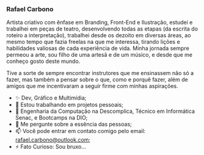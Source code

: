 ### Rafael Carbono

Artista criativo com ênfase em Branding, Front-End e Ilustração, estudei e trabalhei em peças de teatro, desenvolvendo todas as etapas (da escrita do roteiro a interpretação), trabalhei desde os dezoito em diversas áreas, ao mesmo tempo que fazia freelas na que me interessa, tirando lições e habilidades valiosas de cada experiência de vida. Minha jornada sempre permeou a arte, sou filho de uma artesã e de um músico, e desde que me conheço gosto deste mundo.

Tive a sorte de sempre encontrar instrutores que me ensinassem não só a fazer, mas também a pensar sobre o que, como e porquê fazer, além de amigos que me incentivaram a seguir firme com minhas aspirações.

- ✨ Dev, Gráfico e Multimídia;
- 🔭 Estou trabalhando em projetos pessoais;
- 🌱 Engenharia da Computação na Descomplica, Técnico em Informática Senac, e Bootcamps na DIO;
- 💬 Me pergunte sobre a essência das pessoas;
- 📫 Você pode entrar em contato comigo pelo email: rafael.carbono@outlook.com;
- ⚡ Fato Curioso: Sou bruxo...
